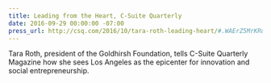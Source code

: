 ```yaml
---
title: Leading from the Heart, C-Suite Quarterly
date: 2016-09-29 00:00:00 -07:00
press_url: http://csq.com/2016/10/tara-roth-leading-heart/#.WAErZ5MrKRu
---
```


Tara Roth, president of the Goldhirsh Foundation, tells C-Suite Quarterly Magazine how she sees Los Angeles as the epicenter for innovation and social entrepreneurship.
